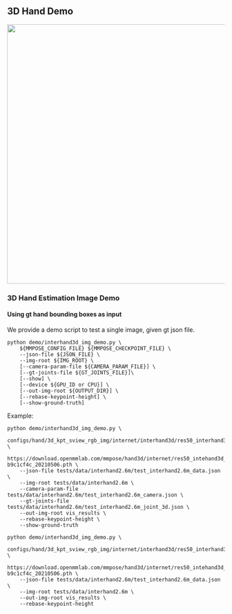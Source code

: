 ## 3D Hand Demo

<img src="https://user-images.githubusercontent.com/28900607/121288285-b8fcbf00-c915-11eb-98e4-ba846de12987.gif" width="600px" alt><br>

### 3D Hand Estimation Image Demo

#### Using gt hand bounding boxes as input

We provide a demo script to test a single image, given gt json file.

```shell
python demo/interhand3d_img_demo.py \
    ${MMPOSE_CONFIG_FILE} ${MMPOSE_CHECKPOINT_FILE} \
    --json-file ${JSON_FILE} \
    --img-root ${IMG_ROOT} \
    [--camera-param-file ${CAMERA_PARAM_FILE}] \
    [--gt-joints-file ${GT_JOINTS_FILE}]\
    [--show] \
    [--device ${GPU_ID or CPU}] \
    [--out-img-root ${OUTPUT_DIR}] \
    [--rebase-keypoint-height] \
    [--show-ground-truth]
```

Example:

```shell
python demo/interhand3d_img_demo.py \
    configs/hand/3d_kpt_sview_rgb_img/internet/interhand3d/res50_interhand3d_all_256x256.py \
    https://download.openmmlab.com/mmpose/hand3d/internet/res50_intehand3d_all_256x256-b9c1cf4c_20210506.pth \
    --json-file tests/data/interhand2.6m/test_interhand2.6m_data.json \
    --img-root tests/data/interhand2.6m \
    --camera-param-file tests/data/interhand2.6m/test_interhand2.6m_camera.json \
    --gt-joints-file tests/data/interhand2.6m/test_interhand2.6m_joint_3d.json \
    --out-img-root vis_results \
    --rebase-keypoint-height \
    --show-ground-truth
```

```shell
python demo/interhand3d_img_demo.py \
    configs/hand/3d_kpt_sview_rgb_img/internet/interhand3d/res50_interhand3d_all_256x256.py \
    https://download.openmmlab.com/mmpose/hand3d/internet/res50_intehand3d_all_256x256-b9c1cf4c_20210506.pth \
    --json-file tests/data/interhand2.6m/test_interhand2.6m_data.json \
    --img-root tests/data/interhand2.6m \
    --out-img-root vis_results \
    --rebase-keypoint-height
```
